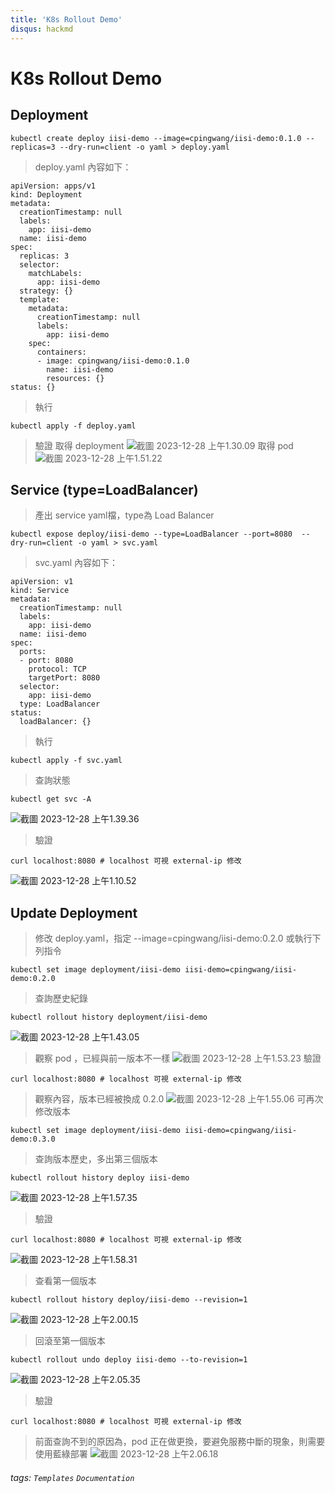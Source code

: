```yaml
---
title: 'K8s Rollout Demo'
disqus: hackmd
---
```

K8s Rollout Demo
===

Deployment
---
```gherkin=
kubectl create deploy iisi-demo --image=cpingwang/iisi-demo:0.1.0 --replicas=3 --dry-run=client -o yaml > deploy.yaml
```
> deploy.yaml 內容如下：
```gherkin=
apiVersion: apps/v1
kind: Deployment
metadata:
  creationTimestamp: null
  labels:
    app: iisi-demo
  name: iisi-demo
spec:
  replicas: 3
  selector:
    matchLabels:
      app: iisi-demo
  strategy: {}
  template:
    metadata:
      creationTimestamp: null
      labels:
        app: iisi-demo
    spec:
      containers:
      - image: cpingwang/iisi-demo:0.1.0
        name: iisi-demo
        resources: {}
status: {}
```
> 執行
```gherkin=
kubectl apply -f deploy.yaml
```
>驗證
> 取得 deployment
![截圖 2023-12-28 上午1.30.09](https://hackmd.io/_uploads/HJ4Vk1cDa.png)
> 取得 pod
![截圖 2023-12-28 上午1.51.22](https://hackmd.io/_uploads/ryKXEJqvp.png)

Service (type=LoadBalancer)
---
>產出 service yaml檔，type為 Load Balancer
```gherkin=
kubectl expose deploy/iisi-demo --type=LoadBalancer --port=8080  --dry-run=client -o yaml > svc.yaml
```
> svc.yaml 內容如下：
```gherkin=
apiVersion: v1
kind: Service
metadata:
  creationTimestamp: null
  labels:
    app: iisi-demo
  name: iisi-demo
spec:
  ports:
  - port: 8080
    protocol: TCP
    targetPort: 8080
  selector:
    app: iisi-demo
  type: LoadBalancer
status:
  loadBalancer: {}
```

> 執行
> 
```gherkin=
kubectl apply -f svc.yaml
```
> 查詢狀態
```gherkin=
kubectl get svc -A
```
![截圖 2023-12-28 上午1.39.36](https://hackmd.io/_uploads/BJTPby5Pp.png)

> 驗證
```gherkin=
curl localhost:8080 # localhost 可視 external-ip 修改
```
![截圖 2023-12-28 上午1.10.52](https://hackmd.io/_uploads/S1Ci5CFPT.png)

Update Deployment
---
> 修改 deploy.yaml，指定 --image=cpingwang/iisi-demo:0.2.0
> 或執行下列指令
```gherkin=
kubectl set image deployment/iisi-demo iisi-demo=cpingwang/iisi-demo:0.2.0
```
> 查詢歷史紀錄
```gherkin=
kubectl rollout history deployment/iisi-demo
```
![截圖 2023-12-28 上午1.43.05](https://hackmd.io/_uploads/SJIVzy9P6.png)
> 觀察 pod ，已經與前一版本不一樣
![截圖 2023-12-28 上午1.53.23](https://hackmd.io/_uploads/S1E2NJ5Pa.png)
> 驗證
```gherkin=
curl localhost:8080 # localhost 可視 external-ip 修改
```
> 觀察內容，版本已經被換成 0.2.0
![截圖 2023-12-28 上午1.55.06](https://hackmd.io/_uploads/ryF-SJ9P6.png)
> 可再次修改版本 
```gherkin=
kubectl set image deployment/iisi-demo iisi-demo=cpingwang/iisi-demo:0.3.0
```
> 查詢版本歷史，多出第三個版本
```gherkin=
kubectl rollout history deploy iisi-demo
```
![截圖 2023-12-28 上午1.57.35](https://hackmd.io/_uploads/BJAqBy5PT.png)

> 驗證
```gherkin=
curl localhost:8080 # localhost 可視 external-ip 修改
```
![截圖 2023-12-28 上午1.58.31](https://hackmd.io/_uploads/BJrRByqvp.png)
> 查看第一個版本
```gherkin!
kubectl rollout history deploy/iisi-demo --revision=1
```
![截圖 2023-12-28 上午2.00.15](https://hackmd.io/_uploads/HyTNI1qD6.png)
> 回滾至第一個版本
```gherkin=
kubectl rollout undo deploy iisi-demo --to-revision=1
```
![截圖 2023-12-28 上午2.05.35](https://hackmd.io/_uploads/SJpdDJcD6.png)

> 驗證
```gherkin=
curl localhost:8080 # localhost 可視 external-ip 修改
```
> 前面查詢不到的原因為，pod 正在做更換，要避免服務中斷的現象，則需要使用藍綠部署
![截圖 2023-12-28 上午2.06.18](https://hackmd.io/_uploads/B1djDJcv6.png)

###### tags: `Templates` `Documentation`
